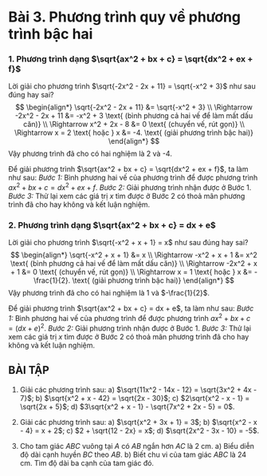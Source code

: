 # Bài 3. Phương trình quy về phương trình bậc hai

### 1. Phương trình dạng $\sqrt{ax^2 + bx + c} = \sqrt{dx^2 + ex + f}$
Lời giải cho phương trình $\sqrt{-2x^2 - 2x + 11} = \sqrt{-x^2 + 3}$ như sau đúng hay sai?
$$
\begin{align*}
\sqrt{-2x^2 - 2x + 11} &= \sqrt{-x^2 + 3} \\
\Rightarrow -2x^2 - 2x + 11 &= -x^2 + 3 \text{ (bình phương cả hai vế để làm mất dấu căn)} \\
\Rightarrow x^2 + 2x - 8 &= 0 \text{ (chuyển vế, rút gọn)} \\
\Rightarrow x = 2 \text{ hoặc } x &= -4. \text{ (giải phương trình bậc hai)}
\end{align*}
$$
Vậy phương trình đã cho có hai nghiệm là 2 và -4.

Để giải phương trình $\sqrt{ax^2 + bx + c} = \sqrt{dx^2 + ex + f}$, ta làm như sau:
*Bước 1:* Bình phương hai vế của phương trình để được phương trình $ax^2 + bx + c = dx^2 + ex + f$.
*Bước 2:* Giải phương trình nhận được ở Bước 1.
*Bước 3:* Thử lại xem các giá trị $x$ tìm được ở Bước 2 có thoả mãn phương trình đã cho hay không và kết luận nghiệm.

### 2. Phương trình dạng $\sqrt{ax^2 + bx + c} = dx + e$
Lời giải cho phương trình $\sqrt{-x^2 + x + 1} = x$ như sau đúng hay sai?
$$
\begin{align*}
\sqrt{-x^2 + x + 1} &= x \\
\Rightarrow -x^2 + x + 1 &= x^2 \text{ (bình phương cả hai vế để làm mất dấu căn)} \\
\Rightarrow -2x^2 + x + 1 &= 0 \text{ (chuyển vế, rút gọn)} \\
\Rightarrow x = 1 \text{ hoặc } x &= -\frac{1}{2}. \text{ (giải phương trình bậc hai)}
\end{align*}
$$
Vậy phương trình đã cho có hai nghiệm là 1 và $-\frac{1}{2}$.

Để giải phương trình $\sqrt{ax^2 + bx + c} = dx + e$, ta làm như sau:
*Bước 1:* Bình phương hai vế của phương trình để được phương trình $ax^2 + bx + c = (dx + e)^2$.
*Bước 2:* Giải phương trình nhận được ở Bước 1.
*Bước 3:* Thử lại xem các giá trị $x$ tìm được ở Bước 2 có thoả mãn phương trình đã cho hay không và kết luận nghiệm.

## BÀI TẬP

1. Giải các phương trình sau:
a) $\sqrt{11x^2 - 14x - 12} = \sqrt{3x^2 + 4x - 7}$;
b) $\sqrt{x^2 + x - 42} = \sqrt{2x - 30}$;
c) $2\sqrt{x^2 - x - 1} = \sqrt{2x + 5}$;
d) $3\sqrt{x^2 + x - 1} - \sqrt{7x^2 + 2x - 5} = 0$.

2. Giải các phương trình sau:
a) $\sqrt{x^2 + 3x + 1} = 3$;
b) $\sqrt{x^2 - x - 4} = x + 2$;
c) $2 + \sqrt{12 - 2x} = x$;
d) $\sqrt{2x^2 - 3x - 10} = -5$.

3. Cho tam giác $ABC$ vuông tại $A$ có $AB$ ngắn hơn $AC$ là 2 cm.
a) Biểu diễn độ dài cạnh huyền $BC$ theo $AB$.
b) Biết chu vi của tam giác $ABC$ là 24 cm. Tìm độ dài ba cạnh của tam giác đó.
